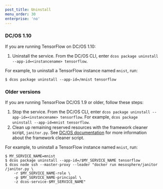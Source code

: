 ```yaml
---
post_title: Uninstall
menu_order: 30
enterprise: 'no'
---
```


<!-- THIS CONTENT DUPLICATES THE DC/OS OPERATION GUIDE -->

### DC/OS 1.10

If you are running TensorFlow on DC/OS 1.10:

1. Uninstall the service. From the DC/OS CLI, enter `dcos package uninstall --app-id=<instancename> tensorflow`.

For example, to uninstall a TensorFlow instance named `mnist`, run:

```shell
$ dcos package uninstall --app-id=/mnist tensorflow
```

### Older versions

If you are running TensorFlow DC/OS 1.9 or older, follow these steps:

1. Stop the service. From the DC/OS CLI, enter `dcos package uninstall --app-id=<instancename> tensorflow`.
   For example, `dcos package uninstall --app-id=mnist tensorflow`.
1. Clean up remaining reserved resources with the framework cleaner script, `janitor.py`. See [DC/OS documentation](https://docs.mesosphere.com/deploying-services/uninstall/#framework-cleaner) for more information about the framework cleaner script.

For example, to uninstall a TensorFlow instance named `mnist`, run:

```shell
$ MY_SERVICE_NAME=mnist
$ dcos package uninstall --app-id=/$MY_SERVICE_NAME tensorflow
$ dcos node ssh --master-proxy --leader "docker run mesosphere/janitor /janitor.py \
    -r $MY_SERVICE_NAME-role \
    -p $MY_SERVICE_NAME-principal \
    -z dcos-service-$MY_SERVICE_NAME"
```

<!-- END DUPLICATE BLOCK -->
